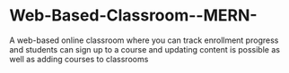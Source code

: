# Web-Based-Classroom--MERN-
A web-based online classroom where  you can track enrollment progress and students can sign up to a course and  updating content is possible as well as adding courses to classrooms 
